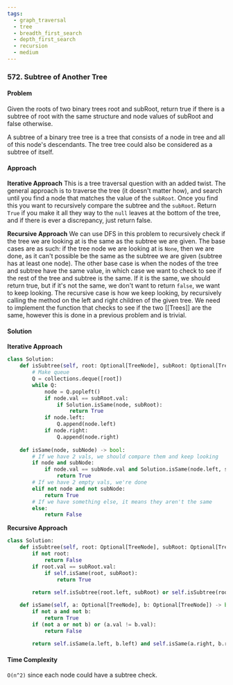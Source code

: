 ```yaml
---
tags:
  - graph_traversal
  - tree
  - breadth_first_search
  - depth_first_search
  - recursion
  - medium
---
```


### 572. Subtree of Another Tree

#### Problem 
Given the roots of two binary trees root and subRoot, return true if there is a subtree of root with the same structure and node values of subRoot and false otherwise.

A subtree of a binary tree tree is a tree that consists of a node in tree and all of this node's descendants. The tree tree could also be considered as a subtree of itself.

#### Approach
**Iterative Approach**
This is a tree traversal question with an added twist. The general approach is to traverse the tree (it doesn't matter how), and search until you find a node that matches the value of the `subRoot`. Once you find this you want to recursively compare the subtree and the `subRoot`. Return `True` if you make it all they way to the `null` leaves at the bottom of the tree, and if there is ever a discrepancy, just return false. 

**Recursive Approach**
We can use DFS in this problem to recursively check if the tree we are looking at is the same as the subtree we are given. The base cases are as such: if the tree node we are looking at is `None`, then we are done, as it can't possible be the same as the subtree we are given (subtree has at least one node). The other base case is when the nodes of the tree and subtree have the same value, in which case we want to check to see if the rest of the tree and subtree is the same. If it is the same, we should return true, but if it's not the same, we don't want to return `false`, we want to keep looking.
The recursive case is how we keep looking, by recursively calling the method on the left and right children of the given tree. 
We need to implement the function that checks to see if the two [[Trees]] are the same, however this is done in a previous problem and is trivial. 
#### Solution
**Iterative Approach**
```python
class Solution:
    def isSubtree(self, root: Optional[TreeNode], subRoot: Optional[TreeNode]) -> bool:
        # Make queue
        Q = collections.deque([root])
        while Q:
            node = Q.popleft()
            if node.val == subRoot.val:
                if Solution.isSame(node, subRoot):
                    return True
            if node.left:
                Q.append(node.left)
            if node.right:
                Q.append(node.right)
        
    def isSame(node, subNode) -> bool:
        # If we have 2 vals, we should compare them and keep looking
        if node and subNode:
            if node.val == subNode.val and Solution.isSame(node.left, subNode.left) and Solution.isSame(node.right, subNode.right):
                return True
        # If we have 2 empty vals, we're done
        elif not node and not subNode:
            return True
        # If we have something else, it means they aren't the same
        else:
            return False
```

**Recursive Approach**
```python
class Solution:
    def isSubtree(self, root: Optional[TreeNode], subRoot: Optional[TreeNode]) -> bool:
        if not root:
            return False
        if root.val == subRoot.val:
            if self.isSame(root, subRoot):
                return True
        
        return self.isSubtree(root.left, subRoot) or self.isSubtree(root.right, subRoot)

    def isSame(self, a: Optional[TreeNode], b: Optional[TreeNode]) -> bool:
        if not a and not b:
            return True
        if (not a or not b) or (a.val != b.val):
            return False
        
        return self.isSame(a.left, b.left) and self.isSame(a.right, b.right)
```

#### Time Complexity 
`O(n^2)` since each node could have a subtree check.